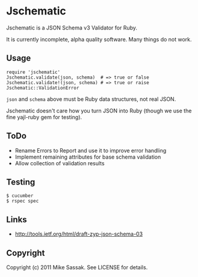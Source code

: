 # Jschematic

Jschematic is a JSON Schema v3 Validator for Ruby.

It is currently incomplete, alpha quality software. Many things do not work. 

## Usage

    require 'jschematic'
    Jschematic.validate(json, schema)  # => true or false
    Jschematic.validate!(json, schema) # => true or raise Jschematic::ValidationError

`json` and `schema` above must be Ruby data structures, not real JSON.

Jschematic doesn't care how you turn JSON into Ruby (though we use the
fine yajl-ruby gem for testing).

## ToDo

* Rename Errors to Report and use it to improve error handling
* Implement remaining attributes for base schema validation
* Allow collection of validation results

## Testing

    $ cucumber
    $ rspec spec

## Links

* http://tools.ietf.org/html/draft-zyp-json-schema-03

## Copyright

Copyright (c) 2011 Mike Sassak. See LICENSE for details.
